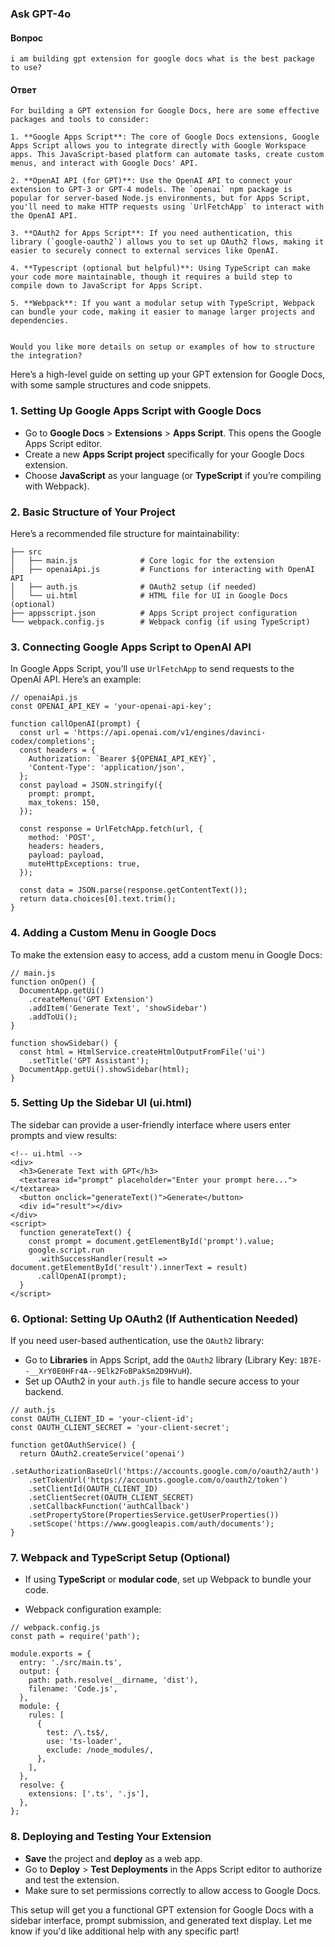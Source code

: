 ### Ask GPT-4o
#### Вопрос
```
i am building gpt extension for google docs what is the best package to use?
```

#### Ответ
```
For building a GPT extension for Google Docs, here are some effective packages and tools to consider:

1. **Google Apps Script**: The core of Google Docs extensions, Google Apps Script allows you to integrate directly with Google Workspace apps. This JavaScript-based platform can automate tasks, create custom menus, and interact with Google Docs' API.
    
2. **OpenAI API (for GPT)**: Use the OpenAI API to connect your extension to GPT-3 or GPT-4 models. The `openai` npm package is popular for server-based Node.js environments, but for Apps Script, you'll need to make HTTP requests using `UrlFetchApp` to interact with the OpenAI API.
    
3. **OAuth2 for Apps Script**: If you need authentication, this library (`google-oauth2`) allows you to set up OAuth2 flows, making it easier to securely connect to external services like OpenAI.
    
4. **Typescript (optional but helpful)**: Using TypeScript can make your code more maintainable, though it requires a build step to compile down to JavaScript for Apps Script.
    
5. **Webpack**: If you want a modular setup with TypeScript, Webpack can bundle your code, making it easier to manage larger projects and dependencies.
    

Would you like more details on setup or examples of how to structure the integration?
```

Here’s a high-level guide on setting up your GPT extension for Google Docs, with some sample structures and code snippets.

### 1. **Setting Up Google Apps Script with Google Docs**

- Go to **Google Docs** > **Extensions** > **Apps Script**. This opens the Google Apps Script editor.
- Create a new **Apps Script project** specifically for your Google Docs extension.
- Choose **JavaScript** as your language (or **TypeScript** if you’re compiling with Webpack).

### 2. **Basic Structure of Your Project**

Here’s a recommended file structure for maintainability:
```
├── src
│   ├── main.js              # Core logic for the extension
│   ├── openaiApi.js         # Functions for interacting with OpenAI API
│   ├── auth.js              # OAuth2 setup (if needed)
│   └── ui.html              # HTML file for UI in Google Docs (optional)
├── appsscript.json          # Apps Script project configuration
└── webpack.config.js        # Webpack config (if using TypeScript)
```

### 3. **Connecting Google Apps Script to OpenAI API**

In Google Apps Script, you’ll use `UrlFetchApp` to send requests to the OpenAI API. Here’s an example:
```
// openaiApi.js
const OPENAI_API_KEY = 'your-openai-api-key';

function callOpenAI(prompt) {
  const url = 'https://api.openai.com/v1/engines/davinci-codex/completions';
  const headers = {
    Authorization: `Bearer ${OPENAI_API_KEY}`,
    'Content-Type': 'application/json',
  };
  const payload = JSON.stringify({
    prompt: prompt,
    max_tokens: 150,
  });

  const response = UrlFetchApp.fetch(url, {
    method: 'POST',
    headers: headers,
    payload: payload,
    muteHttpExceptions: true,
  });

  const data = JSON.parse(response.getContentText());
  return data.choices[0].text.trim();
}

```

### 4. **Adding a Custom Menu in Google Docs**

To make the extension easy to access, add a custom menu in Google Docs:
```
// main.js
function onOpen() {
  DocumentApp.getUi()
    .createMenu('GPT Extension')
    .addItem('Generate Text', 'showSidebar')
    .addToUi();
}

function showSidebar() {
  const html = HtmlService.createHtmlOutputFromFile('ui')
    .setTitle('GPT Assistant');
  DocumentApp.getUi().showSidebar(html);
}

```

### 5. **Setting Up the Sidebar UI (ui.html)**

The sidebar can provide a user-friendly interface where users enter prompts and view results:
```
<!-- ui.html -->
<div>
  <h3>Generate Text with GPT</h3>
  <textarea id="prompt" placeholder="Enter your prompt here..."></textarea>
  <button onclick="generateText()">Generate</button>
  <div id="result"></div>
</div>
<script>
  function generateText() {
    const prompt = document.getElementById('prompt').value;
    google.script.run
      .withSuccessHandler(result => document.getElementById('result').innerText = result)
      .callOpenAI(prompt);
  }
</script>

```

### 6. **Optional: Setting Up OAuth2 (If Authentication Needed)**

If you need user-based authentication, use the `OAuth2` library:

- Go to **Libraries** in Apps Script, add the `OAuth2` library (Library Key: `1B7E--__XrY0E0HFr4A--9Elk2FoBPakSm2D9HVuH`).
- Set up OAuth2 in your `auth.js` file to handle secure access to your backend.
```
// auth.js
const OAUTH_CLIENT_ID = 'your-client-id';
const OAUTH_CLIENT_SECRET = 'your-client-secret';

function getOAuthService() {
  return OAuth2.createService('openai')
    .setAuthorizationBaseUrl('https://accounts.google.com/o/oauth2/auth')
    .setTokenUrl('https://accounts.google.com/o/oauth2/token')
    .setClientId(OAUTH_CLIENT_ID)
    .setClientSecret(OAUTH_CLIENT_SECRET)
    .setCallbackFunction('authCallback')
    .setPropertyStore(PropertiesService.getUserProperties())
    .setScope('https://www.googleapis.com/auth/documents');
}

```

### 7. **Webpack and TypeScript Setup (Optional)**

- If using **TypeScript** or **modular code**, set up Webpack to bundle your code.
    
- Webpack configuration example:
```
// webpack.config.js
const path = require('path');

module.exports = {
  entry: './src/main.ts',
  output: {
    path: path.resolve(__dirname, 'dist'),
    filename: 'Code.js',
  },
  module: {
    rules: [
      {
        test: /\.ts$/,
        use: 'ts-loader',
        exclude: /node_modules/,
      },
    ],
  },
  resolve: {
    extensions: ['.ts', '.js'],
  },
};

```

### 8. **Deploying and Testing Your Extension**

- **Save** the project and **deploy** as a web app.
- Go to **Deploy** > **Test Deployments** in the Apps Script editor to authorize and test the extension.
- Make sure to set permissions correctly to allow access to Google Docs.

This setup will get you a functional GPT extension for Google Docs with a sidebar interface, prompt submission, and generated text display. Let me know if you'd like additional help with any specific part!

